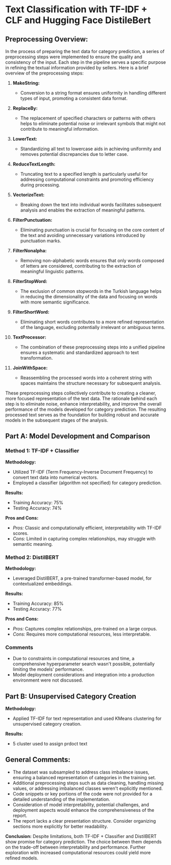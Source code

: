 # Text Classification with TF-IDF + CLF and Hugging Face DistileBert

## Preprocessing Overview:

In the process of preparing the text data for category prediction, a series of preprocessing steps were implemented to ensure the quality and consistency of the input. Each step in the pipeline serves a specific purpose in refining the textual information provided by sellers. Here is a brief overview of the preprocessing steps:

1. **MakeString:**
   - Conversion to a string format ensures uniformity in handling different types of input, promoting a consistent data format.

2. **ReplaceBy:**
   - The replacement of specified characters or patterns with others helps to eliminate potential noise or irrelevant symbols that might not contribute to meaningful information.

3. **LowerText:**
   - Standardizing all text to lowercase aids in achieving uniformity and removes potential discrepancies due to letter case.

4. **ReduceTextLength:**
   - Truncating text to a specified length is particularly useful for addressing computational constraints and promoting efficiency during processing.

5. **VectorizeText:**
   - Breaking down the text into individual words facilitates subsequent analysis and enables the extraction of meaningful patterns.

6. **FilterPunctuation:**
   - Eliminating punctuation is crucial for focusing on the core content of the text and avoiding unnecessary variations introduced by punctuation marks.

7. **FilterNonalpha:**
   - Removing non-alphabetic words ensures that only words composed of letters are considered, contributing to the extraction of meaningful linguistic patterns.

8. **FilterStopWord:**
   - The exclusion of common stopwords in the Turkish language helps in reducing the dimensionality of the data and focusing on words with more semantic significance.

9. **FilterShortWord:**
   - Eliminating short words contributes to a more refined representation of the language, excluding potentially irrelevant or ambiguous terms.

10. **TextProcessor:**
    - The combination of these preprocessing steps into a unified pipeline ensures a systematic and standardized approach to text transformation.

11. **JoinWithSpace:**
    - Reassembling the processed words into a coherent string with spaces maintains the structure necessary for subsequent analysis.

These preprocessing steps collectively contribute to creating a cleaner, more focused representation of the text data. The rationale behind each step is to eliminate noise, enhance interpretability, and improve the overall performance of the models developed for category prediction. The resulting processed text serves as the foundation for building robust and accurate models in the subsequent stages of the analysis.

## Part A: Model Development and Comparison

### Method 1: TF-IDF + Classifier

**Methodology:**
- Utilized TF-IDF (Term Frequency-Inverse Document Frequency) to convert text data into numerical vectors.
- Employed a classifier (algorithm not specified) for category prediction.

**Results:**
- Training Accuracy: 75%
- Testing Accuracy: 74%

**Pros and Cons:**
- *Pros:* Classic and computationally efficient, interpretability with TF-IDF scores.
- *Cons:* Limited in capturing complex relationships, may struggle with semantic meaning.

### Method 2: DistilBERT

**Methodology:**
- Leveraged DistilBERT, a pre-trained transformer-based model, for contextualized embeddings.

**Results:**
- Training Accuracy: 85%
- Testing Accuracy: 77%

**Pros and Cons:**
- *Pros:* Captures complex relationships, pre-trained on a large corpus.
- *Cons:* Requires more computational resources, less interpretable.

### Comments

- Due to constraints in computational resources and time, a comprehensive hyperparameter search wasn't possible, potentially limiting the models' performance.
- Model deployment considerations and integration into a production environment were not discussed.

## Part B: Unsupervised Category Creation

**Methodology:**
- Applied TF-IDF for text representation and used KMeans clustering for unsupervised category creation.

**Results:**
- 5 cluster used to assign prdoct text



## General Comments:

- The dataset was subsampled to address class imbalance issues, ensuring a balanced representation of categories in the training set.
- Additional preprocessing steps such as data cleaning, handling missing values, or addressing imbalanced classes weren't explicitly mentioned.
- Code snippets or key portions of the code were not provided for a detailed understanding of the implementation.
- Consideration of model interpretability, potential challenges, and deployment aspects would enhance the comprehensiveness of the report.
- The report lacks a clear presentation structure. Consider organizing sections more explicitly for better readability.

**Conclusion:**
Despite limitations, both TF-IDF + Classifier and DistilBERT show promise for category prediction. The choice between them depends on the trade-off between interpretability and performance. Further exploration with increased computational resources could yield more refined models.


